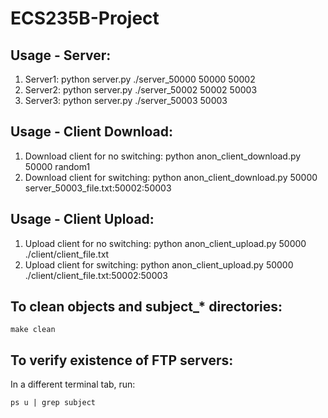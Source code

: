 # ECS235B-Project

## Usage - Server: 
1. Server1: python server.py ./server_50000 50000 50002
2. Server2: python server.py ./server_50002 50002 50003
3. Server3: python server.py ./server_50003 50003

## Usage - Client Download:
1. Download client for no switching: python anon_client_download.py 50000 random1 
2. Download client for switching: python anon_client_download.py 50000 server_50003_file.txt:50002:50003

## Usage - Client Upload:
1. Upload client for no switching: python anon_client_upload.py 50000 ./client/client_file.txt
2. Upload client for switching: python anon_client_upload.py 50000 ./client/client_file.txt:50002:50003

## To clean objects and subject_* directories:

```
make clean
```

## To verify existence of FTP servers:

In a different terminal tab, run:

```
ps u | grep subject
```

